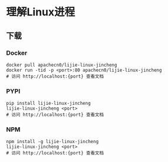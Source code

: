 # 理解Linux进程

## 下载

### Docker

```
docker pull apachecn0/lijie-linux-jincheng
docker run -tid -p <port>:80 apachecn0/lijie-linux-jincheng
# 访问 http://localhost:{port} 查看文档
```

### PYPI

```
pip install lijie-linux-jincheng
lijie-linux-jincheng <port>
# 访问 http://localhost:{port} 查看文档
```

### NPM

```
npm install -g lijie-linux-jincheng
lijie-linux-jincheng <port>
# 访问 http://localhost:{port} 查看文档
```